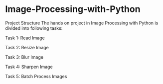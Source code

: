 # Image-Processing-with-Python


Project Structure
The hands on project in Image Processing with Python is divided into following tasks:

Task 1: Read Image



Task 2: Resize Image



Task 3: Blur Image



Task 4: Sharpen Image




Task 5: Batch Process Images

